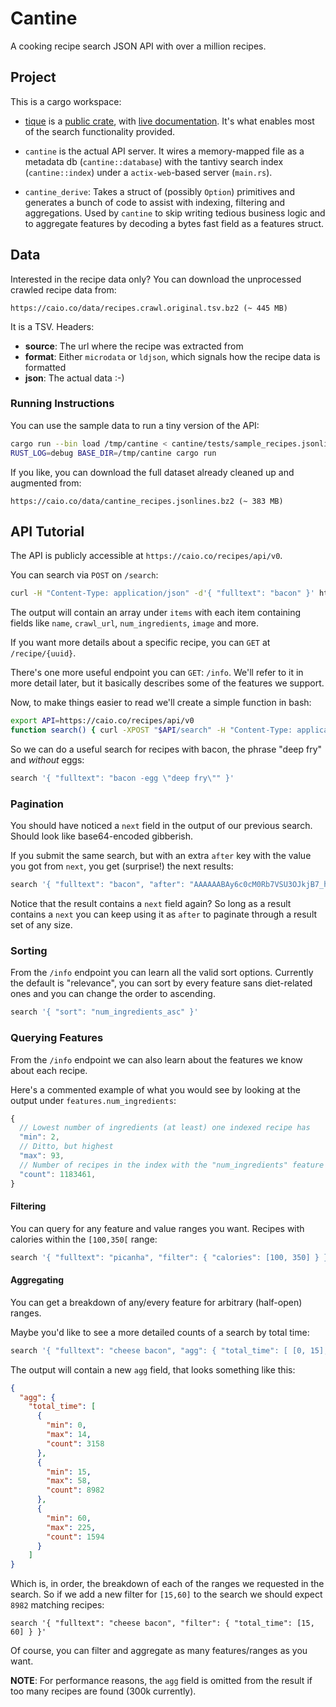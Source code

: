 # Cantine

A cooking recipe search JSON API with over a million recipes.

## Project

This is a cargo workspace:

* [tique][] is a [public crate][pub], with [live documentation][doc].
  It's what enables most of the search functionality provided.

* `cantine` is the actual API server. It wires a memory-mapped file as
  a metadata db (`cantine::database`) with the tantivy search index
  (`cantine::index`) under a `actix-web`-based server (`main.rs`).

* `cantine_derive`: Takes a struct of (possibly `Option`) primitives
  and generates a bunch of code to assist with indexing, filtering and
  aggregations. Used by `cantine` to skip writing tedious business
  logic and to aggregate features by decoding a bytes fast field as
  a features struct.

[tique]: tique/
[pub]: https://crates.io/crates/tique
[doc]: https://docs.rs/tique

## Data

Interested in the recipe data only? You can download the unprocessed
crawled recipe data from:

    https://caio.co/data/recipes.crawl.original.tsv.bz2 (~ 445 MB)

It is a TSV. Headers:

* **source**: The url where the recipe was extracted from
* **format**: Either `microdata` or `ldjson`, which signals how the
  recipe data is formatted
* **json**: The actual data :-)


### Running Instructions

You can use the sample data to run a tiny version of the API:

```bash
cargo run --bin load /tmp/cantine < cantine/tests/sample_recipes.jsonlines
RUST_LOG=debug BASE_DIR=/tmp/cantine cargo run
```

If you like, you can download the full dataset already cleaned up
and augmented from:

    https://caio.co/data/cantine_recipes.jsonlines.bz2 (~ 383 MB)

## API Tutorial

The API is publicly accessible at `https://caio.co/recipes/api/v0`.

You can search via `POST` on `/search`:

```bash
curl -H "Content-Type: application/json" -d'{ "fulltext": "bacon" }' https://caio.co/recipes/api/v0/search
```

The output will contain an array under `items` with each item
containing fields like `name`, `crawl_url`, `num_ingredients`,
`image` and more.

If you want more details about a specific recipe, you can `GET`
at `/recipe/{uuid}`.

There's one more useful endpoint you can `GET`: `/info`.  We'll
refer to it in more detail later, but it basically describes
some of the features we support.

Now, to make things easier to read we'll create a simple function
in bash:

```bash
export API=https://caio.co/recipes/api/v0
function search() { curl -XPOST "$API/search" -H "Content-Type: application/json" -d"$1"; echo; }
```

So we can do a useful search for recipes with bacon, the
phrase "deep fry" and *without* eggs:

```bash
search '{ "fulltext": "bacon -egg \"deep fry\"" }'
```

### Pagination

You should have noticed a `next` field in the output of our
previous search. Should look like base64-encoded gibberish.

If you submit the same search, but with an extra `after` key
with the value you got from `next`, you get (surprise!) the
next results:

```bash
search '{ "fulltext": "bacon", "after": "AAAAAABAy6c0cM0Rb7VSU3OJkjB7_hHxeA" }'
```

Notice that the result contains a `next` field again? So long
as a result contains a `next` you can keep using it as `after`
to paginate through a result set of any size.

### Sorting

From the `/info` endpoint you can learn all the valid sort
options.  Currently the default is "relevance", you can sort by
every feature sans diet-related ones and you can change the order
to ascending.

```bash
search '{ "sort": "num_ingredients_asc" }'
```

### Querying Features

From the `/info` endpoint we can also learn about the features we
know about each recipe.

Here's a commented example of what you would see by looking
at the output under `features.num_ingredients`:

```javascript
{
  // Lowest number of ingredients (at least) one indexed recipe has
  "min": 2,
  // Ditto, but highest
  "max": 93,
  // Number of recipes in the index with the "num_ingredients" feature
  "count": 1183461,
}
```

#### Filtering

You can query for any feature and value ranges you want. Recipes
with calories within the `[100,350[` range:

```bash
search '{ "fulltext": "picanha", "filter": { "calories": [100, 350] } }'
```

#### Aggregating

You can get a breakdown of any/every feature for arbitrary (half-open)
ranges.

Maybe you'd like to see a more detailed counts of a search by
total time:

```bash
search '{ "fulltext": "cheese bacon", "agg": { "total_time": [ [0, 15], [15, 60], [60, 240] ] } }'
```

The output will contain a new `agg` field, that looks something
like this:

```json
{
  "agg": {
    "total_time": [
      {
        "min": 0,
        "max": 14,
        "count": 3158
      },
      {
        "min": 15,
        "max": 58,
        "count": 8982
      },
      {
        "min": 60,
        "max": 225,
        "count": 1594
      }
    ]
}
```

Which is, in order, the breakdown of each of the ranges we
requested in the search. So if we add a new filter for `[15,60]`
to the search we should expect `8982` matching recipes:

```
search '{ "fulltext": "cheese bacon", "filter": { "total_time": [15, 60] } }'
```

Of course, you can filter and aggregate as many features/ranges as
you want.

**NOTE**: For performance reasons, the `agg` field is omitted from
the result if too many recipes are found (300k currently).
